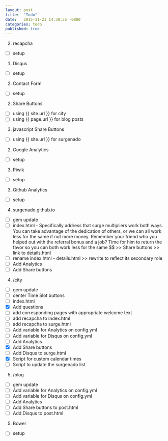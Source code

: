 ```yaml
---
layout: post
title:  "Todo"
date:   2015-11-21 14:30:55 -0800
categories: todo
published: true
---
```

2. recapcha
- [ ] setup
1. Disqus
- [ ] setup
2. Contact Form
 - [ ] setup
2. Share Buttons
  - [ ] using {{ site.url }} for city
  - [ ] using {{ page.url }} for blog posts
3. javascript Share Buttons
  - [ ] using {{ site.url }} for surgenado
2. Google Analytics
- [ ] setup
3. Piwik
- [ ] setup
3. Github Analytics
- [ ] setup
4. surgenado.github.io
  - [ ] gem update
  - [ ] index.html - Specifically address that surge multipliers work both ways. You can take advantage of the dedication of others, or we can all work less for the same if not more money. Remember your friend who you helped out with the referral bonus and a job? Time for him to return the favor so you can both work less for the same $$ >> Share buttons >> link to details.html
  - [ ] rename index.html - details.html >> rewrite to reflect its secondary role
  - [ ] Add Analytics
  - [ ] Add Share buttons
4. /city
  - [ ] gem update
  - [ ] center Time Slot buttons
  - [ ] index.html
  - [x] Add questions
  - [ ] add corresponding pages with appropriate welcome text
  - [ ] add recapcha to index.html
  - [ ] add recapcha to surge.html
  - [ ] Add variable for Analytics on config.yml
  - [ ] Add variable for Disqus on config.yml
  - [ ] Add Analytics
  - [x] Add Share buttons
  - [ ] Add Disqus to surge.html
  - [x] Script for custom calendar times
  - [ ] Script to update the surgenado list
5. /blog
  - [ ] gem update
  - [ ] Add variable for Analytics on config.yml
  - [ ] Add variable for Disqus on config.yml
  - [ ] Add Analytics
  - [ ] Add Share buttons to post.html
  - [ ] Add Disqus to post.html
5. Bower
 - [ ] setup
